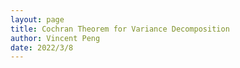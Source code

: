 ```yaml
---
layout: page
title: Cochran Theorem for Variance Decomposition
author: Vincent Peng
date: 2022/3/8
---
```

